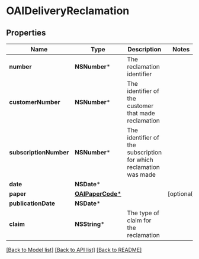 # OAIDeliveryReclamation

## Properties
Name | Type | Description | Notes
------------ | ------------- | ------------- | -------------
**number** | **NSNumber*** | The reclamation identifier | 
**customerNumber** | **NSNumber*** | The identifier of the customer that made reclamation | 
**subscriptionNumber** | **NSNumber*** | The identifier of the subscription for which reclamation was made | 
**date** | **NSDate*** |  | 
**paper** | [**OAIPaperCode***](OAIPaperCode.md) |  | [optional] 
**publicationDate** | **NSDate*** |  | 
**claim** | **NSString*** | The type of claim for the reclamation | 

[[Back to Model list]](../README.md#documentation-for-models) [[Back to API list]](../README.md#documentation-for-api-endpoints) [[Back to README]](../README.md)


